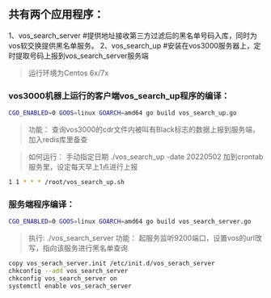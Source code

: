 ## 共有两个应用程序：
1、vos_search_server   #提供地址接收第三方过滤后的黑名单号码入库，同时为vos软交换提供黑名单服务。
2、vos_search_up       #安装在vos3000服务器上，定时提取号码上报到vos_search_server服务端

> 运行环境为Centos 6x/7x

### vos3000机器上运行的客户端vos_search_up程序的编译：
```bash
CGO_ENABLED=0 GOOS=linux GOARCH=amd64 go build vos_search_up.go
```
> 功能： 查询vos3000的cdr文件内被叫有Black标志的数据上报到服务端，加入redis库里备查

> 如何运行：
> 手动指定日期  ./vos_search_up -date 20220502
> 加到crontab服务里，设定每天早上1点进行上报

```bash
1 1 * * * /root/vos_search_up.sh
```

### 服务端程序编译：
```bash
CGO_ENABLED=0 GOOS=linux GOARCH=amd64 go build vos_search_server.go
```
> 执行:  ./vos_search_server
> 功能： 起服务监听9200端口，设置vos的url攺写，指向该服务进行黑名单查询
```bash
copy vos_serach_server.init /etc/init.d/vos_serach_server
chkconfig --add vos_search_server
chkconfig vos_search_server on
systemctl enable vos_serach_server
```
